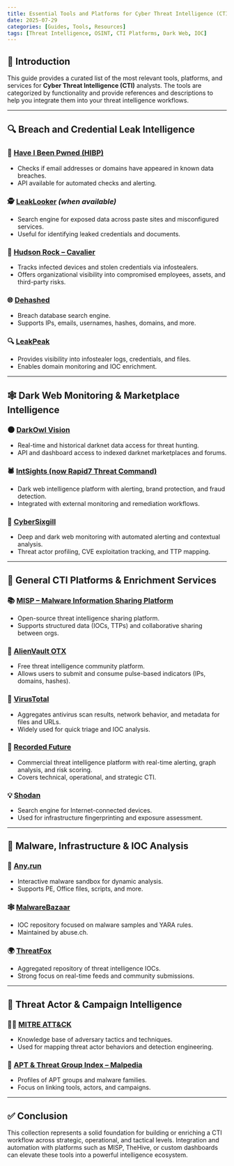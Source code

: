 ```yaml
---
title: Essential Tools and Platforms for Cyber Threat Intelligence (CTI)
date: 2025-07-29
categories: [Guides, Tools, Resources]
tags: [Threat Intelligence, OSINT, CTI Platforms, Dark Web, IOC]
---
```


## 🧠 Introduction

This guide provides a curated list of the most relevant tools, platforms, and services for **Cyber Threat Intelligence (CTI)** analysts. The tools are categorized by functionality and provide references and descriptions to help you integrate them into your threat intelligence workflows.

---

## 🔍 Breach and Credential Leak Intelligence

### 🔐 [Have I Been Pwned (HIBP)](https://haveibeenpwned.com/)
- Checks if email addresses or domains have appeared in known data breaches.
- API available for automated checks and alerting.

### 🕵️ [LeakLooker](https://leaklooker.com/) *(when available)*
- Search engine for exposed data across paste sites and misconfigured services.
- Useful for identifying leaked credentials and documents.

### 🔦 [Hudson Rock – Cavalier](https://cavalier.hudsonrock.com/)
- Tracks infected devices and stolen credentials via infostealers.
- Offers organizational visibility into compromised employees, assets, and third-party risks.

### 🌐 [Dehashed](https://www.dehashed.com/)
- Breach database search engine.
- Supports IPs, emails, usernames, hashes, domains, and more.

### 🔍 [LeakPeak](https://leak-peak.com/)
- Provides visibility into infostealer logs, credentials, and files.
- Enables domain monitoring and IOC enrichment.

---

## 🕸️ Dark Web Monitoring & Marketplace Intelligence

### 🌑 [DarkOwl Vision](https://www.darkowl.com/products/vision/)
- Real-time and historical darknet data access for threat hunting.
- API and dashboard access to indexed darknet marketplaces and forums.

### 🕷️ [IntSights (now Rapid7 Threat Command)](https://www.rapid7.com/products/threat-command/)
- Dark web intelligence platform with alerting, brand protection, and fraud detection.
- Integrated with external monitoring and remediation workflows.

### 🧭 [CyberSixgill](https://www.cybersixgill.com/)
- Deep and dark web monitoring with automated alerting and contextual analysis.
- Threat actor profiling, CVE exploitation tracking, and TTP mapping.

---

## 🧰 General CTI Platforms & Enrichment Services

### 📚 [MISP – Malware Information Sharing Platform](https://www.misp-project.org/)
- Open-source threat intelligence sharing platform.
- Supports structured data (IOCs, TTPs) and collaborative sharing between orgs.

### 🧱 [AlienVault OTX](https://otx.alienvault.com/)
- Free threat intelligence community platform.
- Allows users to submit and consume pulse-based indicators (IPs, domains, hashes).

### 🔧 [VirusTotal](https://www.virustotal.com/)
- Aggregates antivirus scan results, network behavior, and metadata for files and URLs.
- Widely used for quick triage and IOC analysis.

### 🧠 [Recorded Future](https://www.recordedfuture.com/)
- Commercial threat intelligence platform with real-time alerting, graph analysis, and risk scoring.
- Covers technical, operational, and strategic CTI.

### 💡 [Shodan](https://www.shodan.io/)
- Search engine for Internet-connected devices.
- Used for infrastructure fingerprinting and exposure assessment.

---

## 🧪 Malware, Infrastructure & IOC Analysis

### 🧬 [Any.run](https://any.run/)
- Interactive malware sandbox for dynamic analysis.
- Supports PE, Office files, scripts, and more.

### 🕸️ [MalwareBazaar](https://bazaar.abuse.ch/)
- IOC repository focused on malware samples and YARA rules.
- Maintained by abuse.ch.

### 🌍 [ThreatFox](https://threatfox.abuse.ch/)
- Aggregated repository of threat intelligence IOCs.
- Strong focus on real-time feeds and community submissions.

---

## 🧠 Threat Actor & Campaign Intelligence

### 🧑‍💻 [MITRE ATT&CK](https://attack.mitre.org/)
- Knowledge base of adversary tactics and techniques.
- Used for mapping threat actor behaviors and detection engineering.

### 🔬 [APT & Threat Group Index – Malpedia](https://malpedia.caad.fkie.fraunhofer.de/)
- Profiles of APT groups and malware families.
- Focus on linking tools, actors, and campaigns.

---

## ✅ Conclusion

This collection represents a solid foundation for building or enriching a CTI workflow across strategic, operational, and tactical levels. Integration and automation with platforms such as MISP, TheHive, or custom dashboards can elevate these tools into a powerful intelligence ecosystem.

